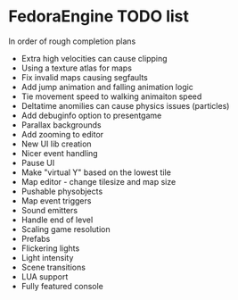 # FedoraEngine TODO list  
In order of rough completion plans

- Extra high velocities can cause clipping
- Using a texture atlas for maps  
- Fix invalid maps causing segfaults  
- Add jump animation and falling animation logic  
- Tie movement speed to walking animaiton speed  
- Deltatime anomilies can cause physics issues (particles)
- Add debuginfo option to presentgame  
- Parallax backgrounds  
- Add zooming to editor  
- New UI lib creation
- Nicer event handling  
- Pause UI  
- Make "virtual Y" based on the lowest tile 
- Map editor - change tilesize and map size  
- Pushable physobjects  
- Map event triggers  
- Sound emitters  
- Handle end of level  
- Scaling game resolution  
- Prefabs  
- Flickering lights  
- Light intensity  
- Scene transitions  
- LUA support  
- Fully featured console  




